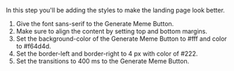 In this step you'll be adding the styles to make the landing page look better.
1. Give the font sans-serif to the Generate Meme Button.
2. Make sure to align the content by setting top and bottom margins.
3. Set the background-color of the Generate Meme Button to #fff and color to #f64d4d.
4. Set the border-left and border-right to 4 px with color of #222.
5. Set the transitions to 400 ms to the Generate Meme Button.
